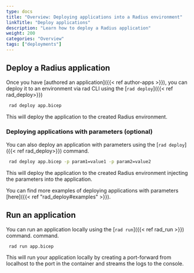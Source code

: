 ```yaml
---
type: docs
title: "Overview: Deploying applications into a Radius environment"
linkTitle: "Deploy applications"
description: "Learn how to deploy a Radius application"
weight: 200
categories: "Overview"
tags: ["deployments"]
---
```


## Deploy a Radius application

Once you have [authored an application]({{< ref author-apps >}}), you can deploy it to an environment via rad CLI using the [`rad deploy`]({{< ref rad_deploy>}})

```bash
 rad deploy app.bicep
 ```
 This will deploy the application to the created Radius environment.

### Deploying applications with parameters (optional)

You can also deploy an application with parameters using the [`rad deploy`]({{< ref rad_deploy>}}) command. 

```bash
 rad deploy app.bicep -p param1=value1 -p param2=value2
 ```

 This will deploy the application to the created Radius environment injecting the parameters into the application.

 You can find more examples of deploying applications with parameters [here]({{< ref "rad_deploy#examples" >}}).


## Run an application

You can run an application locally using the [`rad run`]({{< ref rad_run >}}) command. command. 

```bash
 rad run app.bicep
 ```

 This will run your application locally by creating a port-forward from localhost to the port in the container and streams the logs to the console.